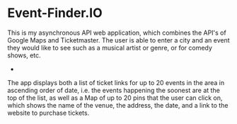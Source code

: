 # Event-Finder.IO

This is my asynchronous API web application, which combines the API's of Google Maps and Ticketmaster. The user is able to enter a city and an event they would like to see such as a musical artist or genre, or for comedy shows, etc. 

-

The app displays both a list of ticket links for up to 20 events in the area in ascending order of date, i.e. the events happening the soonest are at the top of the list, as well as a Map of up to 20 pins that the user can click on, which shows the name of the venue, the address, the date, and a link to the website to purchase tickets. 
